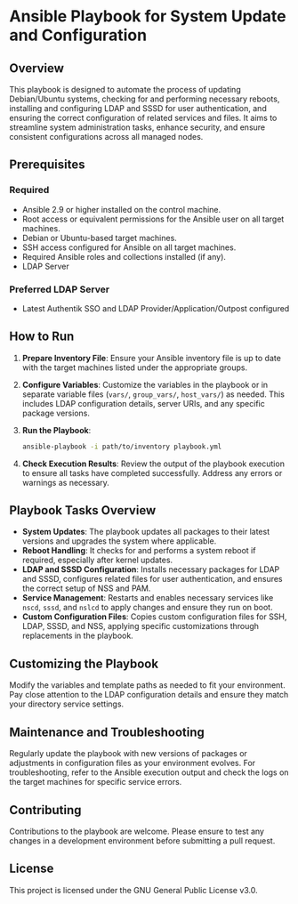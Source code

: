 
# Ansible Playbook for System Update and Configuration

## Overview

This playbook is designed to automate the process of updating Debian/Ubuntu systems, checking for and performing necessary reboots, installing and configuring LDAP and SSSD for user authentication, and ensuring the correct configuration of related services and files. It aims to streamline system administration tasks, enhance security, and ensure consistent configurations across all managed nodes.

## Prerequisites

### Required

- Ansible 2.9 or higher installed on the control machine.
- Root access or equivalent permissions for the Ansible user on all target machines.
- Debian or Ubuntu-based target machines.
- SSH access configured for Ansible on all target machines.
- Required Ansible roles and collections installed (if any).
- LDAP Server

### Preferred LDAP Server
- Latest Authentik SSO and LDAP Provider/Application/Outpost configured

## How to Run

1. **Prepare Inventory File**: Ensure your Ansible inventory file is up to date with the target machines listed under the appropriate groups.

2. **Configure Variables**: Customize the variables in the playbook or in separate variable files (`vars/`, `group_vars/`, `host_vars/`) as needed. This includes LDAP configuration details, server URIs, and any specific package versions.

3. **Run the Playbook**:
   ```sh
   ansible-playbook -i path/to/inventory playbook.yml
   ```

4. **Check Execution Results**: Review the output of the playbook execution to ensure all tasks have completed successfully. Address any errors or warnings as necessary.

## Playbook Tasks Overview

- **System Updates**: The playbook updates all packages to their latest versions and upgrades the system where applicable.
- **Reboot Handling**: It checks for and performs a system reboot if required, especially after kernel updates.
- **LDAP and SSSD Configuration**: Installs necessary packages for LDAP and SSSD, configures related files for user authentication, and ensures the correct setup of NSS and PAM.
- **Service Management**: Restarts and enables necessary services like `nscd`, `sssd`, and `nslcd` to apply changes and ensure they run on boot.
- **Custom Configuration Files**: Copies custom configuration files for SSH, LDAP, SSSD, and NSS, applying specific customizations through replacements in the playbook.

## Customizing the Playbook

Modify the variables and template paths as needed to fit your environment. Pay close attention to the LDAP configuration details and ensure they match your directory service settings.

## Maintenance and Troubleshooting

Regularly update the playbook with new versions of packages or adjustments in configuration files as your environment evolves. For troubleshooting, refer to the Ansible execution output and check the logs on the target machines for specific service errors.

## Contributing

Contributions to the playbook are welcome. Please ensure to test any changes in a development environment before submitting a pull request.

## License

This project is licensed under the GNU General Public License v3.0.
